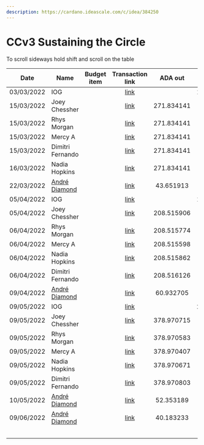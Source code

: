 ```yaml
---
description: https://cardano.ideascale.com/c/idea/384250
---
```


# CCv3 Sustaining the Circle

To scroll sideways hold shift and scroll on the table

<table><thead><tr><th>Date</th><th>Name</th><th data-type="select">Budget item</th><th align="center">Transaction link</th><th align="center">ADA out</th><th align="center">ADA in</th><th align="center">Balance</th></tr></thead><tbody><tr><td>03/03/2022</td><td>IOG</td><td></td><td align="center"><a href="https://raw.githubusercontent.com/cctreasury/Treasury-system/main/Transactions/Fund7/CCv3-Sustaining-the-circle/Incoming-IOG/1646555002742-IOG.json">link</a></td><td align="center"></td><td align="center">1631.267830</td><td align="center">1631.267830</td></tr><tr><td>15/03/2022</td><td>Joey Chessher</td><td></td><td align="center"><a href="https://raw.githubusercontent.com/cctreasury/Treasury-system/main/Transactions/Fund7/CCv3-Sustaining-the-circle/CC-member-remuneration/1647326121001-Joey-Chessher.json">link</a></td><td align="center">271.834141</td><td align="center"></td><td align="center">1357.259564</td></tr><tr><td>15/03/2022</td><td>Rhys Morgan</td><td></td><td align="center"><a href="https://raw.githubusercontent.com/cctreasury/Treasury-system/main/Transactions/Fund7/CCv3-Sustaining-the-circle/CC-member-remuneration/1647326439970-Rhys-Morgan.json">link</a></td><td align="center">271.834141</td><td align="center"></td><td align="center">1085.425423</td></tr><tr><td>15/03/2022</td><td>Mercy A</td><td></td><td align="center"><a href="https://raw.githubusercontent.com/cctreasury/Treasury-system/main/Transactions/Fund7/CCv3-Sustaining-the-circle/CC-member-remuneration/1647326656363-Mercy-A.json">link</a></td><td align="center">271.834141</td><td align="center"></td><td align="center">813.591282</td></tr><tr><td>15/03/2022</td><td>Dimitri Fernando</td><td></td><td align="center"><a href="https://raw.githubusercontent.com/cctreasury/Treasury-system/main/Transactions/Fund7/CCv3-Sustaining-the-circle/CC-member-remuneration/1647326953565-Dimitri-Fernando.json">link</a></td><td align="center">271.834141</td><td align="center"></td><td align="center">541.757141</td></tr><tr><td>16/03/2022</td><td>Nadia Hopkins</td><td></td><td align="center"><a href="https://raw.githubusercontent.com/cctreasury/Treasury-system/main/Transactions/Fund7/CCv3-Sustaining-the-circle/CC-member-remuneration/1647445926092-Nadia-Hopkins.json">link</a></td><td align="center">271.834141</td><td align="center"></td><td align="center">269.909272</td></tr><tr><td>22/03/2022</td><td><a href="https://github.com/miroslavrajh/Catalyst-members/blob/main/profiles/D/Andre-Diamond.md">André Diamond </a></td><td></td><td align="center"><a href="https://raw.githubusercontent.com/cctreasury/Treasury-system/main/Transactions/Fund7/CCv3-Sustaining-the-circle/CC-Comm-Org-tools/1647932387267-Andr%C3%A9-Diamond.json">link</a></td><td align="center">43.651913</td><td align="center"></td><td align="center">226.257359</td></tr><tr><td>05/04/2022</td><td>IOG</td><td></td><td align="center"><a href="https://raw.githubusercontent.com/cctreasury/Treasury-system/main/Transactions/Fund7/CCv3-Sustaining-the-circle/Incoming-IOG/1649177784519-IOG.json">link</a></td><td align="center"></td><td align="center">1250.000000</td><td align="center">1477.257359</td></tr><tr><td>05/04/2022</td><td>Joey Chessher</td><td></td><td align="center"><a href="https://raw.githubusercontent.com/cctreasury/Treasury-system/main/Transactions/Fund7/CCv3-Sustaining-the-circle/CC-member-remuneration/1649186242505-Joey-Chessher.json">link</a></td><td align="center">208.515906</td><td align="center"></td><td align="center">1268.741453</td></tr><tr><td>06/04/2022</td><td>Rhys Morgan</td><td></td><td align="center"><a href="https://raw.githubusercontent.com/cctreasury/Treasury-system/main/Transactions/Fund7/CCv3-Sustaining-the-circle/CC-member-remuneration/1649211994148-Rhys-Morgan.json">link</a></td><td align="center">208.515774</td><td align="center"></td><td align="center">1060.225679</td></tr><tr><td>06/04/2022</td><td>Mercy A</td><td></td><td align="center"><a href="https://raw.githubusercontent.com/cctreasury/Treasury-system/main/Transactions/Fund7/CCv3-Sustaining-the-circle/CC-member-remuneration/1649212461304-Mercy-A.json">link</a></td><td align="center">208.515598</td><td align="center"></td><td align="center">851.710081</td></tr><tr><td>06/04/2022</td><td>Nadia Hopkins</td><td></td><td align="center"><a href="https://raw.githubusercontent.com/cctreasury/Treasury-system/main/Transactions/Fund7/CCv3-Sustaining-the-circle/CC-member-remuneration/1649212953546-Nadia-Hopkins.json">link</a></td><td align="center">208.515862</td><td align="center"></td><td align="center">643.194219</td></tr><tr><td>06/04/2022</td><td>Dimitri Fernando</td><td></td><td align="center"><a href="https://raw.githubusercontent.com/cctreasury/Treasury-system/main/Transactions/Fund7/CCv3-Sustaining-the-circle/CC-member-remuneration/1649213453661-Dimitri-Fernando.json">link</a></td><td align="center">208.516126</td><td align="center"></td><td align="center">434.678093</td></tr><tr><td>09/04/2022</td><td><a href="https://github.com/miroslavrajh/Catalyst-members/blob/main/profiles/D/Andre-Diamond.md">André Diamond </a></td><td></td><td align="center"><a href="https://raw.githubusercontent.com/cctreasury/Treasury-system/main/Transactions/Fund7/CCv3-Sustaining-the-circle/CC-Comm-Org-tools/1649485576232-Andr%C3%A9-Diamond.json">link</a></td><td align="center">60.932705</td><td align="center"></td><td align="center">373.745388</td></tr><tr><td>09/05/2022</td><td>IOG</td><td></td><td align="center"><a href="https://raw.githubusercontent.com/cctreasury/Treasury-system/main/Transactions/Fund7/CCv3-Sustaining-the-circle/Incoming-IOG/1652107332084-IOG.json">link</a></td><td align="center"></td><td align="center">2272.727273</td><td align="center">2646.472661</td></tr><tr><td>09/05/2022</td><td>Joey Chessher</td><td></td><td align="center"><a href="https://raw.githubusercontent.com/cctreasury/Treasury-system/main/Transactions/Fund7/CCv3-Sustaining-the-circle/CC-member-remuneration/1652106931212-Joey-Chessher.json">link</a></td><td align="center">378.970715</td><td align="center"></td><td align="center">2267.501946</td></tr><tr><td>09/05/2022</td><td>Rhys Morgan</td><td></td><td align="center"><a href="https://raw.githubusercontent.com/cctreasury/Treasury-system/main/Transactions/Fund7/CCv3-Sustaining-the-circle/CC-member-remuneration/1652107715989-Rhys-Morgan.json">link</a></td><td align="center">378.970583</td><td align="center"></td><td align="center">1888.531363</td></tr><tr><td>09/05/2022</td><td>Mercy A</td><td></td><td align="center"><a href="https://raw.githubusercontent.com/cctreasury/Treasury-system/main/Transactions/Fund7/CCv3-Sustaining-the-circle/CC-member-remuneration/1652108326392-Mercy-A.json">link</a></td><td align="center">378.970407</td><td align="center"></td><td align="center">1509.560956</td></tr><tr><td>09/05/2022</td><td>Nadia Hopkins</td><td></td><td align="center"><a href="https://raw.githubusercontent.com/cctreasury/Treasury-system/main/Transactions/Fund7/CCv3-Sustaining-the-circle/CC-member-remuneration/1652108703919-Nadia-Hopkins.json">link</a></td><td align="center">378.970671</td><td align="center"></td><td align="center">1130.590285</td></tr><tr><td>09/05/2022</td><td>Dimitri Fernando</td><td></td><td align="center"><a href="https://raw.githubusercontent.com/cctreasury/Treasury-system/main/Transactions/Fund7/CCv3-Sustaining-the-circle/CC-member-remuneration/1652109011309-Dimitri-Fernando.json">link</a></td><td align="center">378.970803</td><td align="center"></td><td align="center">751.619482</td></tr><tr><td>10/05/2022</td><td><a href="https://github.com/miroslavrajh/Catalyst-members/blob/main/profiles/D/Andre-Diamond.md">André Diamond </a></td><td></td><td align="center"><a href="https://raw.githubusercontent.com/cctreasury/Treasury-system/main/Transactions/Fund7/CCv3-Sustaining-the-circle/CC-Comm-Org-tools/1652192549343-Andr%C3%A9-Diamond.json">link</a></td><td align="center">52.353189</td><td align="center"></td><td align="center">699.266293</td></tr><tr><td>09/06/2022</td><td><a href="https://github.com/miroslavrajh/Catalyst-members/blob/main/profiles/D/Andre-Diamond.md">André Diamond </a></td><td></td><td align="center"><a href="https://raw.githubusercontent.com/cctreasury/Treasury-system/main/Transactions/Fund7/CCv3-Sustaining-the-circle/CC-Comm-Org-tools/1654756552959-Andr%C3%A9-Diamond.json">link</a></td><td align="center">40.183233</td><td align="center"></td><td align="center">659.083060</td></tr><tr><td></td><td></td><td></td><td align="center"></td><td align="center"></td><td align="center"></td><td align="center"></td></tr><tr><td></td><td></td><td></td><td align="center"></td><td align="center"></td><td align="center"></td><td align="center"></td></tr><tr><td></td><td></td><td></td><td align="center"></td><td align="center"></td><td align="center"></td><td align="center"></td></tr><tr><td></td><td></td><td></td><td align="center"></td><td align="center"></td><td align="center"></td><td align="center"></td></tr><tr><td></td><td></td><td></td><td align="center"></td><td align="center"></td><td align="center"></td><td align="center"></td></tr></tbody></table>
